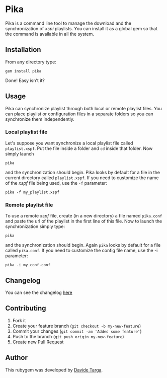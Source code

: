 # Pika

Pika is a command line tool to manage the download and the synchronization of _xspi_ playlists. You can install it as a global gem so that the command is available in all the system.

## Installation

From any directory type:

`gem install pika`

Done! Easy isn't it?

## Usage

Pika can synchronize playlist through both local or remote playlist files. You can place playlist or configuration files in a separate folders so you can synchronize them independently.

### Local playlist file

Let's suppose you want synchronize a local playlist file called `playlist.xspf`.
Put the file inside a folder and `cd` inside that folder. Now simply launch

`pika`

and the synchronization should begin. Pika looks by default for a file in the current directory called `playlist.xspf`. If you need to customize the name of the _xspf_ file being used, use the `-f` parameter:

`pika -f my_playlist.xspf`

### Remote playlist file

To use a remote _xspf_ file, create (in a new directory) a file named `pika.conf` and paste the url of the playlist in the first line of this file. Now to launch the synchronization simply type:

`pika`

and the synchronization should begin. Again `pika` looks by default for a file called `pika.conf`. If you need to customize the config file name, use the -i parameter:

`pika -i my_conf.conf`

## Changelog

You can see the changelog [here](https://github.com/davide-targa/pika/blob/master/CHANGELOG.md)

## Contributing

1. Fork it
2. Create your feature branch (`git checkout -b my-new-feature`)
3. Commit your changes (`git commit -am 'Added some feature'`)
4. Push to the branch (`git push origin my-new-feature`)
5. Create new Pull Request

## Author

This rubygem was developed by [Davide Targa](http://www.davidetarga.it).